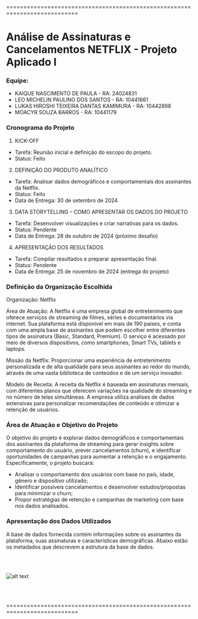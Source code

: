 ===========================================================================
# Análise de Assinaturas e Cancelamentos NETFLIX - Projeto Aplicado I

### Equipe: 
* KAIQUE NASCIMENTO DE PAULA - RA: 24024831
* LEO MICHELIN PAULINO DOS SANTOS - RA: 10441661
* LUKAS HIROSHI TEIXEIRA DANTAS KAMIMURA - RA: 10442898
* MOACYR SOUZA BARROS - RA: 10441179

### Cronograma do Projeto
1. KICK-OFF
* Tarefa: Reunião inicial e definição do escopo do projeto.
* Status: Feito
2. DEFINIÇÃO DO PRODUTO ANALÍTICO
* Tarefa: Analisar dados demográficos e comportamentais dos assinantes da Netflix.
* Status: Feito
* Data de Entrega: 30 de setembro de 2024
3. DATA STORYTELLING – COMO APRESENTAR OS DADOS DO PROJETO
* Tarefa: Desenvolver visualizações e criar narrativas para os dados.
* Status: Pendente
* Data de Entrega: 28 de outubro de 2024 (próximo desafio)
4. APRESENTAÇÃO DOS RESULTADOS
* Tarefa: Compilar resultados e preparar apresentação final.
* Status: Pendente
* Data de Entrega: 25 de novembro de 2024 (entrega do projeto)

### Definição da Organização Escolhida
Organização: Netflix

Área de Atuação: A Netflix é uma empresa global de entretenimento que oferece serviços de streaming de filmes, séries e documentários via internet. Sua plataforma está disponível em mais de 190 países, e conta com uma ampla base de assinantes que podem escolher entre diferentes tipos de assinatura (Basic, Standard, Premium). O serviço é acessado por meio de diversos dispositivos, como smartphones, Smart TVs, tablets e laptops.

Missão da Netflix: Proporcionar uma experiência de entretenimento personalizada e de alta qualidade para seus assinantes ao redor do mundo, através de uma vasta biblioteca de conteúdos e de um serviço inovador.

Modelo de Receita: A receita da Netflix é baseada em assinaturas mensais, com diferentes planos que oferecem variações na qualidade do streaming e no número de telas simultâneas. A empresa utiliza análises de dados extensivas para personalizar recomendações de conteúdo e otimizar a retenção de usuários.

### Área de Atuação e Objetivo do Projeto
O objetivo do projeto é explorar dados demográficos e comportamentais dos assinantes da plataforma de streaming para gerar insights sobre comportamento do usuário, prever cancelamentos (churn), e identificar oportunidades de campanhas para aumentar a retenção e o engajamento.
Especificamente, o projeto buscará: 
* Analisar o comportamento dos usuários com base no país, idade, gênero e dispositivo utilizado; 
* Identificar possíveis cancelamentos e desenvolver estudos/propostas para minimizar o churn; 
* Propor estratégias de retenção e campanhas de marketing com base nos dados analisados.

### Apresentação dos Dados Utilizados
A base de dados fornecida contém informações sobre os assinantes da plataforma, suas assinaturas e características demográficas. Abaixo estão os metadados que descrevem a estrutura da base de dados.

<br/><br/>

![alt text](https://github.com/shahriar-rahman/Exploratory-Analysis-of-Netflix-Userbase/blob/main/img/netflix%20(3_Cropped).jpg)

<br/><br/>

===========================================================================
